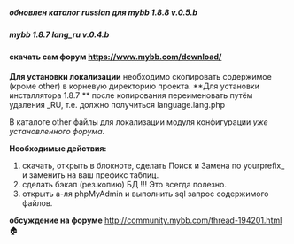 ##### обновлен каталог russian для mybb 1.8.8 v.0.5.b 

##### mybb 1.8.7 lang_ru v.0.4.b 
#### скачать сам форум https://www.mybb.com/download/
**Для установки локализации** необходимо скопировать содержимое (кроме other) в корневую директорию проекта.
**Для установки инсталлятора 1.8.7 ** после копирования переименовать путём удаления _RU, т.е. должно получиться language.lang.php

В каталоге other файлы для локализации модуля конфигурации *уже установленного форума*.

**Необходимые действия:** 
 
1.  скачать, открыть в блокноте, сделать Поиск и Замена по yourprefix_ и заменить на ваш префикс таблиц.
2.  сделать бэкап (рез.копию) БД !!! Это всегда полезно.
3.  открыть а-ля phpMyAdmin и выполнить sql запрос содержимого файлов.

**обсуждение на форуме** http://community.mybb.com/thread-194201.html :house:

